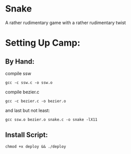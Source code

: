 # Snake
A rather rudimentary game with a rather rudimentary twist

# Setting Up Camp:
  ## By Hand:
  compile ssw
  
  `gcc -c ssw.c -o ssw.o`

  compile bezier.c
  
  `gcc -c bezier.c -o bezier.o`

  and last but not least:
  
  `gcc ssw.o bezier.o snake.c -o snake -lX11`

  ## Install Script:
  `chmod +x deploy && ./deploy`
  
